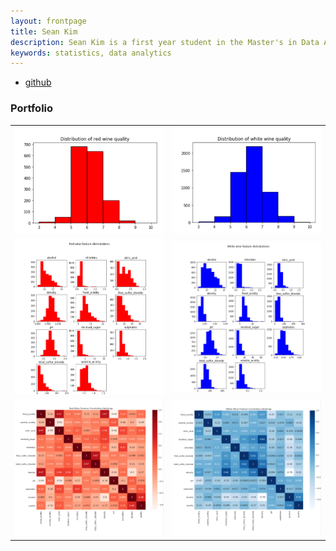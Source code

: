 ```yaml
---
layout: frontpage
title: Sean Kim
description: Sean Kim is a first year student in the Master's in Data Analytics program at the George Washington University.
keywords: statistics, data analytics
---
```


<div class="navbar">
  <div class="navbar-inner">
      <ul class="nav">
          <li><a href="https://github.com/skim658">github</a></li>
      </ul>
  </div>
</div>

### <a name="Portfolio"></a>Portfolio

<table class="wide">
<tr>
  <td class="middle">
    <img src="assets/publpics/Screenshot 2020-12-13 134706.png"/>
  </td>
  <td class="right">
    <img = src="assets/publpics/Screenshot 2020-12-13 134722.png"/>
  </td>
</tr>
<tr>
  <td class="left">
    <img src="assets/publpics/Screenshot 2020-12-13 134741.png"/>
  </td>
  <td class="right">
    <img src="assets/publpics/Screenshot 2020-12-13 134758.png"/>
  </td>
</tr>
<tr>
  <td class="left">
    <img src="assets/publpics/Screenshot 2020-12-13 134814.png"/>
  </td>
  <td class="right">
    <img src="assets/publpics/Screenshot 2020-12-13 134833.png"/>
  </td>
</tr>
</table>


